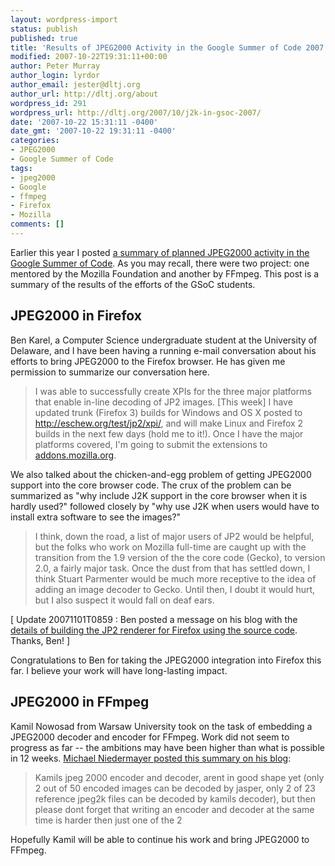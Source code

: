 ```yaml
---
layout: wordpress-import
status: publish
published: true
title: 'Results of JPEG2000 Activity in the Google Summer of Code 2007'
modified: 2007-10-22T19:31:11+00:00
author: Peter Murray
author_login: lyrdor
author_email: jester@dltj.org
author_url: http://dltj.org/about
wordpress_id: 291
wordpress_url: http://dltj.org/2007/10/j2k-in-gsoc-2007/
date: '2007-10-22 15:31:11 -0400'
date_gmt: '2007-10-22 19:31:11 -0400'
categories:
- JPEG2000
- Google Summer of Code
tags:
- jpeg2000
- Google
- ffmpeg
- Firefox
- Mozilla
comments: []
---
```

<p>Earlier this year I posted <a href="/article/j2k-in-gsoc/">a summary of planned JPEG2000 activity in the Google Summer of Code</a>.  As you may recall, there were two project:  one mentored by the Mozilla Foundation and another by FFmpeg.  This post is a summary of the results of the efforts of the GSoC students.</p>
<h2>JPEG2000 in Firefox</h2>
<p>Ben Karel, a Computer Science undergraduate student at the University of Delaware, and I have been having a running e-mail conversation about his efforts to bring JPEG2000 to the Firefox browser.  He has given me permission to summarize our conversation here.</p>
<blockquote><p>I was able to successfully create XPIs for the three major platforms that enable in-line decoding of JP2 images.  [This week] I have updated trunk (Firefox 3) builds for Windows and OS X posted to <a href="http://eschew.org/test/jp2/xpi/" title="Index of /test/jp2/xpi">http://eschew.org/test/jp2/xpi/</a>, and will make Linux and Firefox 2 builds in the next few days (hold me to it!). Once I have the major platforms covered, I'm going to submit the extensions to <a href="http://addons.mozilla.org/" title="Extensions and Themes for Firefox and Thunderbird">addons.mozilla.org</a>.</p></blockquote>
<p>We also talked about the chicken-and-egg problem of getting JPEG2000 support into the core browser code.  The crux of the problem can be summarized as "why include J2K support in the core browser when it is hardly used?" followed closely by "why use J2K when users would have to install extra software to see the images?"</p>
<blockquote><p>I think, down the road, a list of major users of JP2 would be helpful, but the folks who work on Mozilla full-time are caught up with the transition from the 1.9 version of the the core code (Gecko), to version 2.0, a fairly major task. Once the dust from that has settled down, I think Stuart Parmenter would be much more receptive to the idea of adding an image decoder to Gecko. Until then, I doubt it would hurt, but I also suspect it would fall on deaf ears.</p></blockquote>
<p>[ Update 20071101T0859 : Ben posted a message on his blog with the<a href="http://eschew.org/blog/2007/i-could-have-sworn-i-already-posted-this" title="eschew / I could have sworn I already posted this&amp;#8230;"> details of building the JP2 renderer for Firefox using the source code</a>.  Thanks, Ben! ]</p>
<p>Congratulations to Ben for taking the JPEG2000 integration into Firefox this far.  I believe your work will have long-lasting impact.</p>
<h2>JPEG2000 in FFmpeg</h2>
<p>Kamil Nowosad from Warsaw University took on the task of embedding a JPEG2000 decoder and encoder for FFmpeg.  Work did not seem to progress as far -- the ambitions may have been higher than what is possible in 12 weeks.  <a href="http://guru.multimedia.cx/googles-summer-of-code-2007/" title="&#038;039;Googles summer of code 2007&#038;039; in Lair Of The Multimedia Guru">Michael Niedermayer posted this summary on his blog</a>:</p>
<blockquote><p>Kamils jpeg 2000 encoder and decoder, arent in good shape yet (only 2 out of 50 encoded images can be decoded by jasper, only 2 of 23 reference jpeg2k files can be decoded by kamils decoder), but then please dont forget that writing an encoder and decoder at the same time is harder then just one of the 2</p></blockquote>
<p>Hopefully Kamil will be able to continue his work and bring JPEG2000 to FFmpeg.</p>
